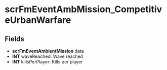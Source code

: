# scrFmEventAmbMission_CompetitiveUrbanWarfare

## Fields
* **scrFmEventAmbientMission** data
* **INT** waveReached: Wave reached
* **INT** killsPerPlayer: Kills per player